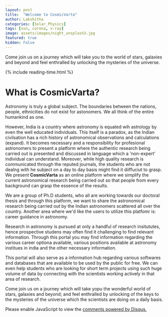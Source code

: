 ```yaml
---
layout: post
title:  "Welcome to CosmicVarta"
author: Lakshitha
categories: [Solar_Physics]
tags: [sun, corona, x-ray]
image: assets/images/night_unsplash3.jpg
featured: true
hidden: False
---
```

Come join us on a journey which will take you to the world of stars, galaxies and beyond and feel enthralled by unlocking the mysteries of the universe.

{% include reading-time.html %}

# What is CosmicVarta?

Astronomy is truly a global subject. The boundaries between the nations, people, ethnicities do not exist for  astonomers. We all think of the entire humankind as one.

However, India is a country where astronomy is equated wih astrology by even the well educated individuals. This itself is a paradox, as the Indian civilsation has a rich history of astronomical observations and calculations (expand). It becomes necessary and a responsibility for profesional astronomers to present a platform where the authentic research being carried out is presented and discussed in language which a 'non-expert' individual can understand. Moreover, while high quality research is communicated through the  reputed journals, the students who are not dealng with he subject on a day to day basis might find it diiffuciut to grasp. We present **CosmicVarta** as an online platform where we simplify the current astronomical research being carried out so that people from every background can grasp the essence of the results.

We are a group of Ph.D students, who all are working towards our doctoral thesis and through this platform, we want to share the astronomical  research being carried out by the Indian astronomers scattered all over the country. Another area where we'd like the users to utilize this platfomr is: career guidance in astronomy.

Research in astronomy is pursued at only a handful of research insitututes, hence prospective studens may often find it challenging to find relevant information. Through this portal you may find information regarding the various career optiona available, various positions available at astronomy institues in india and the other necessary information.

This portal will also serve as a information hub regarding various softwares and databases that are available to be used by the public for free. We can even help students who are  looking for short term projects using such huge volume of data by connecting with the scientists working actively in that area of research.


Come join us on a journey which will take yopu the wonderful world of stars, galaxies and beyond; and feel enthralled by unlocking of the keys to the mysteries of the universe which the scientists are doing on a daily basis.


<div id="disqus_thread"></div>
<script>
    /**
    *  RECOMMENDED CONFIGURATION VARIABLES: EDIT AND UNCOMMENT THE SECTION BELOW TO INSERT DYNAMIC VALUES FROM YOUR PLATFORM OR CMS.
    *  LEARN WHY DEFINING THESE VARIABLES IS IMPORTANT: https://disqus.com/admin/universalcode/#configuration-variables    */
    /*
    var disqus_config = function () {
    this.page.url = PAGE_URL;  // Replace PAGE_URL with your page's canonical URL variable
    this.page.identifier = PAGE_IDENTIFIER; // Replace PAGE_IDENTIFIER with your page's unique identifier variable
    };
    */
    (function() { // DON'T EDIT BELOW THIS LINE
    var d = document, s = d.createElement('script');
    s.src = 'https://cosmicvarta-in.disqus.com/embed.js';
    s.setAttribute('data-timestamp', +new Date());
    (d.head || d.body).appendChild(s);
    })();
</script>
<noscript>Please enable JavaScript to view the <a href="https://disqus.com/?ref_noscript">comments powered by Disqus.</a></noscript>
